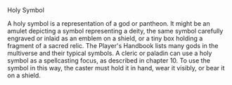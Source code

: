 Holy Symbol

A holy symbol is a representation of a god or pantheon. It might be an amulet depicting a symbol representing a deity, the same symbol carefully engraved or inlaid as an emblem on a shield, or a tiny box holding a fragment of a sacred relic. The Player's Handbook lists many gods in the multiverse and their typical symbols. A cleric or paladin can use a holy symbol as a spellcasting focus, as described in chapter 10. To use the symbol in this way, the caster must hold it in hand, wear it visibly, or bear it on a shield.
